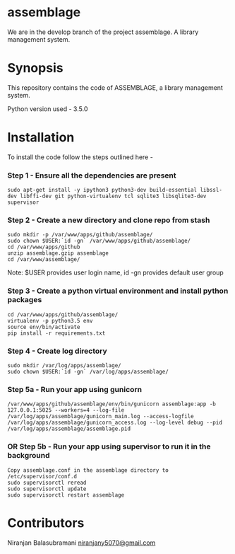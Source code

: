 # assemblage
We are in the develop branch of the project assemblage.
A library management system.

# Synopsis

This repository contains the code of ASSEMBLAGE, a library management system.

Python version used - 3.5.0

# Installation

To install the code follow the steps outlined here -

### Step 1 - Ensure all the dependencies are present

```
sudo apt-get install -y ipython3 python3-dev build-essential libssl-dev libffi-dev git python-virtualenv tcl sqlite3 libsqlite3-dev supervisor
```

### Step 2 - Create a new directory and clone repo from stash

```
sudo mkdir -p /var/www/apps/github/assemblage/
sudo chown $USER:`id -gn` /var/www/apps/github/assemblage/
cd /var/www/apps/github
unzip assemblage.gzip assemblage
cd /var/www/assemblage/
```
Note: $USER provides user login name, id -gn provides default user group

### Step 3 - Create a python virtual environment and install python packages

```
cd /var/www/apps/github/assemblage/
virtualenv -p python3.5 env
source env/bin/activate
pip install -r requirements.txt
```

### Step 4 - Create log directory

```
sudo mkdir /var/log/apps/assemblage/
sudo chown $USER:`id -gn` /var/log/apps/assemblage/
```

### Step 5a - Run your app using gunicorn

```
/var/www/apps/github/assemblage/env/bin/gunicorn assemblage:app -b 127.0.0.1:5025 --workers=4 --log-file /var/log/apps/assemblage/gunicorn_main.log --access-logfile /var/log/apps/assemblage/gunicorn_access.log --log-level debug --pid /var/log/apps/assemblage/assemblage.pid
```

### OR Step 5b - Run your app using supervisor to run it in the background

```
Copy assemblage.conf in the assemblage directory to /etc/supervisor/conf.d
sudo supervisorctl reread
sudo supervisorctl update
sudo supervisorctl restart assemblage
```

# Contributors

Niranjan Balasubramani <niranjany5070@gmail.com>
